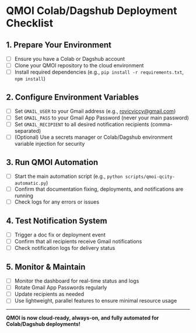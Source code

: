 # QMOI Colab/Dagshub Deployment Checklist

## 1. Prepare Your Environment
- [ ] Ensure you have a Colab or Dagshub account
- [ ] Clone your QMOI repository to the cloud environment
- [ ] Install required dependencies (e.g., `pip install -r requirements.txt`, `npm install`)

## 2. Configure Environment Variables
- [ ] Set `GMAIL_USER` to your Gmail address (e.g., rovicviccy@gmail.com)
- [ ] Set `GMAIL_PASS` to your Gmail App Password (never your main password)
- [ ] Set `GMAIL_RECIPIENT` to all desired notification recipients (comma-separated)
- [ ] (Optional) Use a secrets manager or Colab/Dagshub environment variable injection for security

## 3. Run QMOI Automation
- [ ] Start the main automation script (e.g., `python scripts/qmoi-qcity-automatic.py`)
- [ ] Confirm that documentation fixing, deployments, and notifications are running
- [ ] Check logs for any errors or issues

## 4. Test Notification System
- [ ] Trigger a doc fix or deployment event
- [ ] Confirm that all recipients receive Gmail notifications
- [ ] Check notification logs for delivery status

## 5. Monitor & Maintain
- [ ] Monitor the dashboard for real-time status and logs
- [ ] Rotate Gmail App Passwords regularly
- [ ] Update recipients as needed
- [ ] Use lightweight, parallel features to ensure minimal resource usage

---
**QMOI is now cloud-ready, always-on, and fully automated for Colab/Dagshub deployments!** 